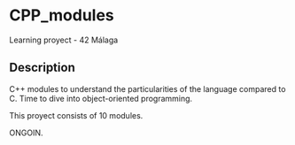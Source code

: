 # CPP_modules
Learning proyect - 42 Málaga 

## Description

C++ modules to understand the particularities of the language compared to C. Time to dive into object-oriented programming.

This proyect consists of 10 modules.

ONGOIN.
